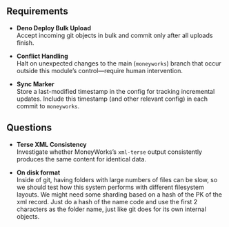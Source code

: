 ## Requirements

- **Deno Deploy Bulk Upload**\
  Accept incoming git objects in bulk and commit only after all uploads finish.

- **Conflict Handling**\
  Halt on unexpected changes to the main (`moneyworks`) branch that occur
  outside this module’s control—require human intervention.

- **Sync Marker**\
  Store a last-modified timestamp in the config for tracking incremental
  updates. Include this timestamp (and other relevant config) in each commit to
  `moneyworks`.

## Questions

- **Terse XML Consistency**\
  Investigate whether MoneyWorks’s `xml-terse` output consistently produces the
  same content for identical data.

- **On disk format**\
  Inside of git, having folders with large numbers of files can be slow, so we
  should test how this system performs with different filesystem layouts. We
  might need some sharding based on a hash of the PK of the xml record. Just do
  a hash of the name code and use the first 2 characters as the folder name,
  just like git does for its own internal objects.
